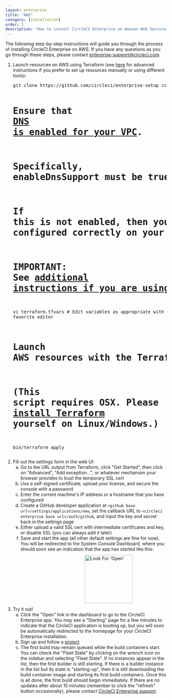 ```yaml
---
layout: enterprise
title: "AWS"
category: [installation]
order: 2
description: "How to install CircleCI Enterprise on Amazon Web Services (AWS)."
---
```



The following step-by-step instructions will guide you through the process of installing CircleCI Enterprise on AWS. If you have any questions as you go through these steps, please contact <enterprise-support@circleci.com>.

<ol>
  <li>Launch resources on AWS using Terraform (see <a href="{{site.baseurl}}/enterprise/aws-manual/">here</a> for advanced instructions if you prefer to set up resources manually or using different tools):
  <pre>
git clone https://github.com/circleci/enterprise-setup ccie && cd ccie

# Ensure that <a href="https://docs.aws.amazon.com/AmazonVPC/latest/UserGuide/vpc-dns.html#vpc-dns-updating">DNS is enabled for your VPC</a>.
# Specifically, enableDnsSupport must be true.
# If this is not enabled, then you must otherwise ensure that DNS is configured correctly on your instances
# IMPORTANT: See [additional instructions if you are using a private subnet]({{site.baseurl}}/enterprise/aws-private-subnet/).

vi terraform.tfvars # Edit variables as appropriate with your favorite editor

# Launch AWS resources with the Terraform wrapper script
# (This script requires OSX. Please <a href="https://www.terraform.io/downloads.html">install Terraform</a> yourself on Linux/Windows.)

bin/terraform apply</pre>
  </li>
  <li>Fill out the settings form in the web UI:
    <ol type="a">
      <li>Go to the URL output from Terraform, click "Get Started", then click on "Advanced", "Add exception...", or whatever mechanism your browser provides to trust the temporary  SSL cert</li>
      <li>Use a self-signed certificate, upload your license, and secure the console with a password</li>
      <li>Enter the current machine's IP address or a hostname that you have configured</li>
      <li>Create a GitHub developer application at <code>&lt;github base url&gt;/settings/applications/new</code>, set the callback URL to <code>&lt;circleci enterprise base url&gt;/auth/github</code>, and input the key and secret back in the settings page</li>
      <li>Either upload a valid SSL cert with intermediate certificates and key, or disable SSL (you can always add it later)</li>
      <li>Save and start the app (all other default settings are fine for now). You will be redirected to the System Console Dashboard,
          where you should soon see an indication that the app has started like this: <br /> <img src="{{site.baseurl}}/assets/img/docs/started.png" alt="Look For 'Open'" width="150" style="margin: 10px; margin-left: 200px">
	  </li>
    </ol>
  </li>
  <li>Try it out!
    <ol type="a">
      <li>Click the "Open" link in the dashboard to go to the CircleCI Enterprise app. You may see a "Starting" page for a few minutes to indicate that the CircleCI
          application is booting up, but you will soon be automatically redirected to the homepage for your CircleCI Enterprise installation.</li>
      <li>Sign up and follow a <a href="/docs/enterprise/quick-start/">project</a></li>
      <li>The first build may remain queued while the build containers start. You can check the "Fleet State" by clicking on the wrench icon on the sidebar and selecting "Fleet State".
If no instances appear in the list, then the first builder is still starting. If there is a builder instance in the list but its state is "starting-up", then it is still downloading the build container image and starting its first build containers. Once this is all done, the first build should begin immediately. If there are no updates after about 15 minutes (remember to click the "refresh" button occasionally), please contact <a href="mailto:enterprise-support@circleci.com">CircleCI Enterprise support</a>.</li>
    </ol>
  </li>
</ol>